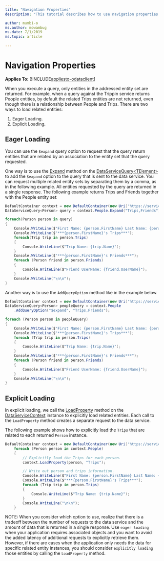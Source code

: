 ```yaml
---
title: "Navigation Properties"
description: "This tutorial describes how to use navigation properties on client side"

author: mumbi-o
ms.author: mowambug
ms.date: 7/1/2019
ms.topic: article
 
---
```

# Navigation Properties
**Applies To**: [!INCLUDE[appliesto-odataclient](../../includes/appliesto-odataclient-v7.md)]

When you execute a query, only entities in the addressed entity set are returned. For example, when a query against the Trippin service returns People entities, by default the related Trips entities are not returned, even though there is a relationship between People and Trips. There are two ways to load related entities:
1. Eager Loading.
2. Explicit Loading.

## Eager Loading
You can use the `$expand` query option to request that the query return entities that are related by an association to the entity set that the query requested. 

One way is to use the [Expand](/dotnet/api/microsoft.odata.client.dataservicequery-1.expand) method on the [DataServiceQuery&lt;TElement&gt;](/dotnet/api/microsoft.odata.client.dataservicequery-1) to add the `$expand` option to the query that is sent to the data service. You can request multiple related entity sets by separating them by a comma, as in the following example. All entities requested by the query are returned in a single response. The following example returns Trips and Friends together with the People entity set:

``` csharp
DefaultContainer context = new DefaultContainer(new Uri("https://services.odata.org/V4/(S(uvf1y321yx031rnxmcbqmlxw))/TripPinServiceRW/"));
DataServiceQuery<Person> query = context.People.Expand("Trips,Friends");

foreach(Person person in query)
{
    Console.WriteLine($"First Name: {person.FirstName} Last Name: {person.FirstName}");
    Console.WriteLine($"***{person.FirstName}'s Trips***");
    foreach(Trip trip in person.Trips)
    {
        Console.WriteLine($"Trip Name: {trip.Name}");
    }
    Console.WriteLine($"***{person.FirstName}'s Friends***");
    foreach (Person friend in person.Friends)
    {
        Console.WriteLine($"Friend UserName: {friend.UserName}");
    }
    Console.WriteLine("\n\n");
}
```

Another way is to use the `AddQueryOption` method like in the example below. 

```csharp
DefaultContainer context = new DefaultContainer(new Uri("https://services.odata.org/V4/(S(uvf1y321yx031rnxmcbqmlxw))/TripPinServiceRW/"));
DataServiceQuery<Person> peopleQuery = context.People
    .AddQueryOption("$expand", "Trips,Friends");

foreach (Person person in peopleQuery)
{
    Console.WriteLine($"First Name: {person.FirstName} Last Name: {person.FirstName}");
    Console.WriteLine($"***{person.FirstName}'s Trips***");
    foreach (Trip trip in person.Trips)
    {
        Console.WriteLine($"Trip Name: {trip.Name}");
    }
    Console.WriteLine($"***{person.FirstName}'s Friends***");
    foreach (Person friend in person.Friends)
    {
        Console.WriteLine($"Friend UserName: {friend.UserName}");
    }
    Console.WriteLine("\n\n");
}
```

## Explicit Loading
In explicit loading, we call the [LoadProperty](/dotnet/api/microsoft.odata.client.dataservicecontext.loadproperty) method on the [DataServiceContext](/dotnet/api/microsoft.odata.client.dataservicecontext) instance to explicitly load related entities. Each call to the `LoadProperty` method creates a separate request to the data service. 

The following example shows how to explicitly load the `Trips` that are related to each returned `Person` instance.

``` csharp
DefaultContainer context = new DefaultContainer(new Uri("https://services.odata.org/V4/(S(uvf1y321yx031rnxmcbqmlxw))/TripPinServiceRW/"));
    foreach (Person person in context.People)
    {
        // Explicitly load the Trips for each person.
        context.LoadProperty(person, "Trips");

        // Write out person and trips information.
        Console.WriteLine($"First Name: {person.FirstName} Last Name: {person.FirstName}");
        Console.WriteLine($"***{person.FirstName}'s Trips***");
        foreach (Trip trip in person.Trips)
        {
            Console.WriteLine($"Trip Name: {trip.Name}");
        }
        Console.WriteLine("\n\n");
    }
```
NOTE: When you consider which option to use, realize that there is a tradeoff between the number of requests to the data service and the amount of data that is returned in a single response. Use `eager loading` when your application requires associated objects and you want to avoid the added latency of additional requests to explicitly retrieve them. However, if there are cases when the application only needs the data for specific related entity instances, you should consider `explicitly loading` those entities by calling the `LoadProperty` method.
